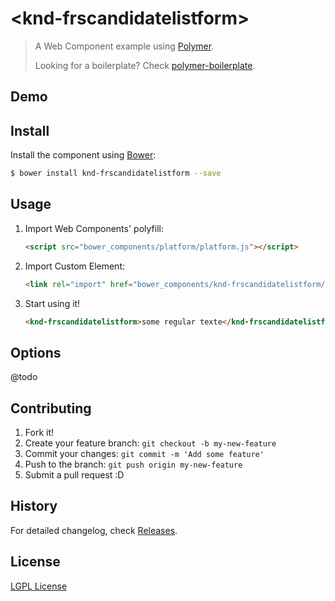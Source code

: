 # &lt;knd-frscandidatelistform&gt;

> A Web Component example using [Polymer](http://www.polymer-project.org/).
>
> Looking for a boilerplate? Check [polymer-boilerplate](https://github.com/webcomponents/polymer-boilerplate).

## Demo

<!-- [Check it live!](http://kanedafromparis.github.io/polymer-demo/knd-frscandidatelistform/demo.html) -->

## Install

Install the component using [Bower](http://bower.io/):

```sh
$ bower install knd-frscandidatelistform --save
```

<!-- Or [download as ZIP](https://github.com/kanedafromparis/knd-frscandidatelistform/archive/master.zip). -->

## Usage

1. Import Web Components' polyfill:

    ```html
    <script src="bower_components/platform/platform.js"></script>
    ```

2. Import Custom Element:

    ```html
    <link rel="import" href="bower_components/knd-frscandidatelistform/knd-frscandidatelistform.html">
    ```
    <!-- se pause la question de grunt pour avoir un dossier "dist" -->

3. Start using it!

    ```html
    <knd-frscandidatelistform>some regular texte</knd-frscandidatelistform>
    ```

## Options
@todo
<!--
Attribute  | Options                   | Default             | Description
---        | ---                       | ---                 | ---
`who`      | *string*                  | `World`             | Who do you want to say hello?
---        | ---                       | ---                 | ---
`who`      | *string*                  | `World`             | Who do you want to say hello?
---        | ---                       | ---                 | ---
`who`      | *string*                  | `World`             | Who do you want to say hello?
---        | ---                       | ---                 | ---
`who`      | *string*                  | `World`             | Who do you want to say hello?
---        | ---                       | ---                 | ---
`who`      | *string*                  | `World`             | Who do you want to say hello?
---        | ---                       | ---                 | ---
`who`      | *string*                  | `World`             | Who do you want to say hello?

## Development

In order to run it locally you'll need to fetch some dependencies and a basic server setup.

1. Install [Bower](http://bower.io/) & [Grunt](http://gruntjs.com/):

    ```sh
    $ [sudo] npm install -g bower grunt-cli
    ```

2. Install local dependencies:

    ```sh
    $ bower install && npm install
    ```

3. To test your project, start the development server and open `http://localhost:8000`.

    ```sh
    $ grunt server
    ```

4. To build the distribution files before releasing a new version.

    ```sh
    $ grunt build
    ```

5. To provide a live demo, send everything to `gh-pages` branch.

    ```sh
    $ grunt deploy
    ```
-->
## Contributing

1. Fork it!
2. Create your feature branch: `git checkout -b my-new-feature`
3. Commit your changes: `git commit -m 'Add some feature'`
4. Push to the branch: `git push origin my-new-feature`
5. Submit a pull request :D

## History

For detailed changelog, check [Releases](https://github.com/webcomponents/hello-world-polymer/releases).

## License

[LGPL License](https://www.gnu.org/licenses/lgpl.html)